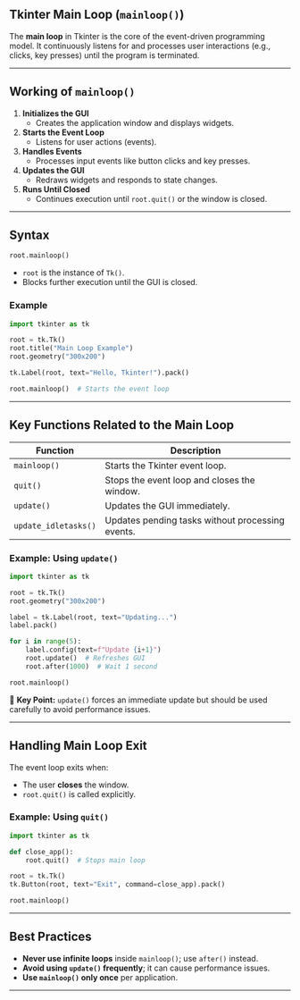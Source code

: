 ## **Tkinter Main Loop (`mainloop()`)**

The **main loop** in Tkinter is the core of the event-driven programming model. It continuously listens for and processes user interactions (e.g., clicks, key presses) until the program is terminated.

---

## **Working of `mainloop()`**
1. **Initializes the GUI**  
   - Creates the application window and displays widgets.
2. **Starts the Event Loop**  
   - Listens for user actions (events).
3. **Handles Events**  
   - Processes input events like button clicks and key presses.
4. **Updates the GUI**  
   - Redraws widgets and responds to state changes.
5. **Runs Until Closed**  
   - Continues execution until `root.quit()` or the window is closed.

---

## **Syntax**
```python
root.mainloop()
```
- `root` is the instance of `Tk()`.
- Blocks further execution until the GUI is closed.

### **Example**
```python
import tkinter as tk

root = tk.Tk()  
root.title("Main Loop Example")  
root.geometry("300x200")  

tk.Label(root, text="Hello, Tkinter!").pack()

root.mainloop()  # Starts the event loop
```

---

## **Key Functions Related to the Main Loop**
| Function | Description |
|----------|------------|
| `mainloop()` | Starts the Tkinter event loop. |
| `quit()` | Stops the event loop and closes the window. |
| `update()` | Updates the GUI immediately. |
| `update_idletasks()` | Updates pending tasks without processing events. |

### **Example: Using `update()`**
```python
import tkinter as tk

root = tk.Tk()
root.geometry("300x200")

label = tk.Label(root, text="Updating...")
label.pack()

for i in range(5):
    label.config(text=f"Update {i+1}")
    root.update()  # Refreshes GUI
    root.after(1000)  # Wait 1 second

root.mainloop()
```
📌 **Key Point:** `update()` forces an immediate update but should be used carefully to avoid performance issues.

---

## **Handling Main Loop Exit**
The event loop exits when:
- The user **closes** the window.
- `root.quit()` is called explicitly.

### **Example: Using `quit()`**
```python
import tkinter as tk

def close_app():
    root.quit()  # Stops main loop

root = tk.Tk()
tk.Button(root, text="Exit", command=close_app).pack()

root.mainloop()
```

---

## **Best Practices**
- **Never use infinite loops** inside `mainloop()`; use `after()` instead.
- **Avoid using `update()` frequently**; it can cause performance issues.
- **Use `mainloop()` only once** per application.

---
